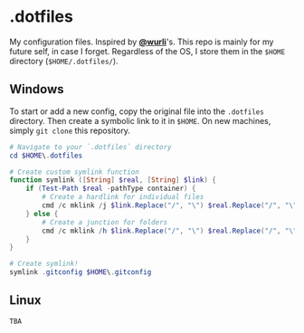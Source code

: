 # .dotfiles
My configuration files. Inspired by [**@wurli**](https://github.com/wurli/dotfiles)'s. This repo is mainly for my future self, in case I forget. Regardless of the OS, I store them in the `$HOME` directory (`$HOME/.dotfiles/`).

## Windows
To start or add a new config, copy the original file into the `.dotfiles` directory. Then create a symbolic link to it in `$HOME`. On new machines, simply `git clone` this repository.

```powershell
# Navigate to your `.dotfiles` directory
cd $HOME\.dotfiles

# Create custom symlink function
function symlink ([String] $real, [String] $link) {
    if (Test-Path $real -pathType container) {
        # Create a hardlink for individual files
        cmd /c mklink /j $link.Replace("/", "\") $real.Replace("/", "\")
    } else {
        # Create a junction for folders
        cmd /c mklink /h $link.Replace("/", "\") $real.Replace("/", "\")
    }
}

# Create symlink!
symlink .gitconfig $HOME\.gitconfig
```

## Linux
`TBA`